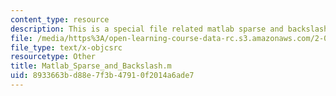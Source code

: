 ```yaml
---
content_type: resource
description: This is a special file related matlab sparse and backslash.
file: /media/https%3A/open-learning-course-data-rc.s3.amazonaws.com/2-086-numerical-computation-for-mechanical-engineers-fall-2014/8933663bd88e7f3b47910f2014a6ade7_Matlab_Sparse_and_Backslash.m
file_type: text/x-objcsrc
resourcetype: Other
title: Matlab_Sparse_and_Backslash.m
uid: 8933663b-d88e-7f3b-4791-0f2014a6ade7
---
```

